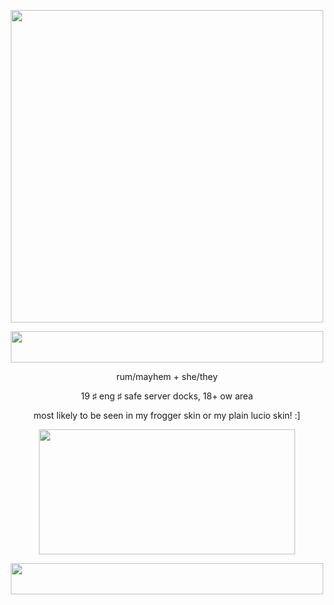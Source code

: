 <p align="center">
<img src= "https://cdn.discordapp.com/attachments/524054370808102939/1367739273046003753/Untitled1790.png?ex=6817a836&is=681656b6&hm=7ac0a9a0ba4e48ade99c4839635d83841fdd519315b6ff362526ee93738b773e&" width="500" height="500">
</p>
<p align="center">
<img src= "https://cdn.discordapp.com/attachments/524054370808102939/1367749887835373638/Untitled1792.png?ex=6815b7d8&is=68146658&hm=6d07ee85bc6e978b25963754d1a86cbf8838adf71a44f194d12d10b836625614&" width="500" height="50">
</p>
<p align="center">
rum/mayhem + she/they
</p>
<p align="center">
19 ♯ eng ♯ safe server docks, 18+ ow area
</p>
<p align="center">
most likely to be seen in my frogger skin or my plain lucio skin! :]
</p>
<p align="center">
<img src= "https://cdn.discordapp.com/attachments/524054370808102939/1367756745094598739/Untitled1793.png?ex=6815be3b&is=68146cbb&hm=4b57c8e79592ef454a9d6cdff8acc29404c44e9516a97fde10d7987fcd79ab5c&" width="410" height="200">
</p>
<p align="center">
<img src= "https://cdn.discordapp.com/attachments/524054370808102939/1367757611180621834/Untitled1792.png?ex=6815bf0a&is=68146d8a&hm=2b7343b8a465de619620361f43324c4e00e31b32d22563a64b47f5290c881cd8&" width="500" height="50">
</p>
